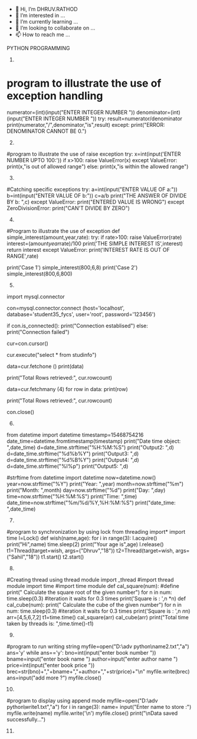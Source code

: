 - 👋 Hi, I’m DHRUV.RATHOD
- 👀 I’m interested in ...
- 🌱 I’m currently learning ...
- 💞️ I’m looking to collaborate on ...
- 📫 How to reach me ...

<!---
DHRUV10-R/DHRUV10-R is a ✨ special ✨ repository because its `README.md` (this file) appears on your GitHub profile.
You can click the Preview link to take a look at your changes.
--->


PYTHON PROGRAMMING 

1.

# program to illustrate the use of exception handling
numerator=(int)(input("ENTER INTEGER NUMBER "))
denominator=(int)(input("ENTER INTEGER NUMBER "))
try:
    result=numerator/denominator
    print(numerator,"/",denominator,"is",result)
except:
    print("ERROR:  DENOMINATOR CANNOT BE 0.")

2.

#program to illustrate the use of raise exception
try:
    x=int(input('ENTER NUMBER UPTO 100:'))
    if x>100:
          raise ValueError(x)
except ValueError:
    print(x,"is out of allowed range")
else:
    print(x,"is within the allowed range")

3.

#Catching specific exceptions
try:
    a=int(input("ENTER VALUE OF a:"))
    b=int(input("ENTER VALUE OF b:"))
    c=a/b
    print("THE ANSWER OF DIVIDE BY b: ",c)
except ValueError:
    print("ENTERED VALUE IS WRONG")
except ZeroDivisionError:
    print("CAN'T DIVIDE BY ZERO")

4.

#Program to illustrate the use of exception
def simple_interest(amount,year,rate):
    try:
        if rate>100:
            raise ValueError(rate)
        interest=(amount*year*rate)/100
        print('THE SIMPLE INTEREST IS',interest)
        return interest
    except ValueError:
        print('INTEREST RATE IS OUT OF RANGE',rate)

print('Case 1')
simple_interest(800,6,8)
print('Case 2')
simple_interest(800,6,800)

5.

import mysql.connector

con=mysql.connector.connect (host='localhost', database='student35_fycs', user='root', password='123456')

if con.is_connected():
    print("Connection establised")
else:
     print("Connection failed")

cur=con.cursor()

cur.execute("select * from studinfo")

data=cur.fetchone ()
print(data)

print("Total Rows retrieved:", cur.rowcount)

data=cur.fetchmany (4) 
for row in data:
    print(row)

print("Total Rows retrieved:", cur.rowcount)

con.close()

6.

from datetime import datetime
timestamp=15468754216
date_time=datetime.fromtimestamp(timestamp)
print("Date time object: ",date_time)
d=date_time.strftime("%H:%M:%S")
print("Output2: ",d)
d=date_time.strftime("%d%b%Y")
print("Output3: ",d)
d=date_time.strftime("%d%B%Y")
print("Output4: ",d)
d=date_time.strftime("%I%p")
print("Output5: ",d)

#strftime
from datetime import datetime
now=datetime.now()
year=now.strftime("%Y")
print("Year: ",year)
month=now.strftime("%m")
print("Month: ",month)
day=now.strftime("%d")
print("Day: ",day)
time=now.strftime("%H:%M:%S")
print("Time: ",time)
date_time=now.strftime("%m/%d/%Y,%H:%M:%S")
print("date_time: ",date_time)

7.

#program to synchronization by using lock
from threading import*
import time
l=Lock()
def wish(name,age):
    for i in range(3):
        l.acquire()
        print("Hi",name)
        time.sleep(2)
        print("Your age is",age)
        l.release()
t1=Thread(target=wish, args=("Dhruv","18"))
t2=Thread(target=wish, args=("Sahil","18"))
t1.start()
t2.start()          

8.

#Creating thread using thread module
import _thread    #import thread module
import time      #import time module
def cal_square(num):  #define
    print(" Calculate the square root of the given number")
    for n in num:
       time.sleep(0.3)      #iteration it waits for 0.3 times
       print('Square is : ',n *n)
def cal_cube(num):
    print(" Calculate the cube of the given number")
    for n in num:
       time.sleep(0.3)      #iteration it waits for 0.3 times
       print('Square is : ',n *n*n)
arr=[4,5,6,7,2]
t1=time.time()
cal_square(arr)
cal_cube(arr)
print("Total time taken by threads is: ",time.time()-t1)

9.

#program to run writing string
myfile=open("D:\\adv python\\name2.txt","a")
ans='y'
while ans=='y':
    bno=int(input("enter book number "))
    bname=input("enter book name  ")
    author=input("enter author name ")
    price=int(input("enter book price "))
    brec=str(bno)+","+bname+","+author+","+str(price)+"\n"
    myfile.write(brec)
    ans=input("add more ?")
myfile.close()

10.

#program to display using append mode
myfile=open("D:\\adv python\\write1.txt","a")
for i in range(3):
    name= input("Enter name to store :")
    myfile.write(name)
    myfile.write('\n')
myfile.close()
print("\nData saved successfully...")

11.

